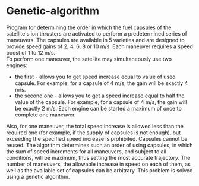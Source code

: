 # Genetic-algorithm
  Program for determining the order in which the fuel capsules of the satellite's ion thrusters are activated to perform a predetermined series of maneuvers. 
The capsules are available in 5 varieties and are designed to provide speed gains of 2, 4, 6, 8 or 10 m/s. Each maneuver requires a speed boost of 1 to 12 m/s.</br> 
  To perform one maneuver, the satellite may simultaneously use two engines:
  - the first - allows you to get speed increase equal to value of used capsule. For example, for a capsule of 4 m/s, the gain will be exactly 4 m/s.
  - the second one - allows you to get a speed increase equal to half the value of the capsule. For example, for a capsule of 4 m/s, the gain will be exactly 2 m/s.
  Each engine can be started a maximum of once to complete one maneuver.</br>
  
Also, for one maneuver, the total speed increase is allowed less than the required one (for example, if the supply of capsules is not enough), 
but exceeding the specified speed increase is prohibited. Capsules cannot be reused. The algorithm determines such an order of using capsules,
in which the sum of speed increments for all maneuvers, and subject to all conditions, will be maximum, thus setting the most accurate trajectory. 
The number of maneuvers, the allowable increase in speed on each of them, as well as the available set of capsules can be arbitrary.
  This problem is solved using a genetic algorithm.
